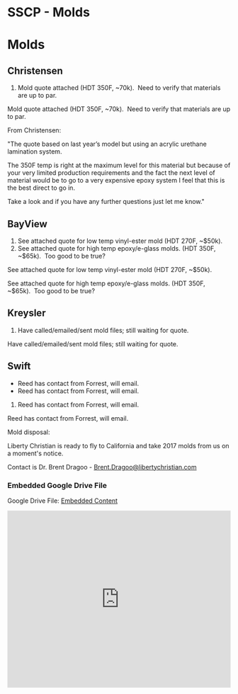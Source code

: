 # SSCP - Molds

# Molds

## Christensen

[](#h.yfbnwo7fycts)

1. Mold quote attached (HDT 350F, ~70k).  Need to verify that materials are up to par.

Mold quote attached (HDT 350F, ~70k).  Need to verify that materials are up to par.

From Christensen:

"The quote based on last year’s model but using an acrylic urethane lamination system.

The 350F temp is right at the maximum level for this material but because of your very limited production requirements and the fact the next level of material would be to go to a very expensive epoxy system I feel that this is the best direct to go in.

Take a look and if you have any further questions just let me know."

## BayView

[](#h.94j67xapa17l)

1. See attached quote for low temp vinyl-ester mold (HDT 270F, ~$50k).
2. See attached quote for high temp epoxy/e-glass molds. (HDT 350F, ~$65k).  Too good to be true?

See attached quote for low temp vinyl-ester mold (HDT 270F, ~$50k).

See attached quote for high temp epoxy/e-glass molds. (HDT 350F, ~$65k).  Too good to be true?

## Kreysler

[](#h.s9fedbs5mfgc)

1. Have called/emailed/sent mold files; still waiting for quote.

Have called/emailed/sent mold files; still waiting for quote.

## Swift

[](#h.gz3g1pl4bu7e)

* Reed has contact from Forrest, will email.
* Reed has contact from Forrest, will email.

1. Reed has contact from Forrest, will email.

Reed has contact from Forrest, will email.

Mold disposal:

Liberty Christian is ready to fly to California and take 2017 molds from us on a moment's notice.

Contact is Dr. Brent Dragoo - Brent.Dragoo@libertychristian.com

[](https://drive.google.com/folderview?id=1G2SvpOePTA5A0DKhgWQYvXQoJuSJUCZ5)

### Embedded Google Drive File

Google Drive File: [Embedded Content](https://drive.google.com/embeddedfolderview?id=1G2SvpOePTA5A0DKhgWQYvXQoJuSJUCZ5#list)

<iframe width="100%" height="400" src="https://drive.google.com/embeddedfolderview?id=1G2SvpOePTA5A0DKhgWQYvXQoJuSJUCZ5#list" frameborder="0"></iframe>

